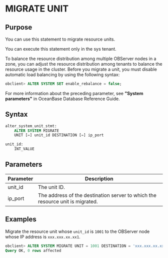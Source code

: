 # MIGRATE UNIT

## Purpose

You can use this statement to migrate resource units.

You can execute this statement only in the sys tenant.

To balance the resource distribution among multiple OBServer nodes in a zone, you can adjust the resource distribution among tenants to balance the resource usage in the cluster. Before you migrate a unit, you must disable automatic load balancing by using the following syntax:

```sql
obclient> ALTER SYSTEM SET enable_rebalance = false;
```

For more information about the preceding parameter, see **"System parameters"** in OceanBase Database Reference Guide.

## Syntax

```sql
alter_system_unit_stmt:
    ALTER SYSTEM MIGRATE
    UNIT [=] unit_id DESTINATION [=] ip_port

unit_id:
    INT_VALUE
```

## Parameters

| **Parameter** | **Description** |
|---------|--------------------------|
| unit_id | The unit ID.  |
| ip_port | The address of the destination server to which the resource unit is migrated.  |

## Examples

Migrate the resource unit whose `unit_id` is `1001` to the OBServer node whose IP address is `xxx.xxx.xx.xx1`.

```sql
obclient> ALTER SYSTEM MIGRATE UNIT = 1001 DESTINATION = 'xxx.xxx.xx.xx1:xxxx';
Query OK, 0 rows affected
```
